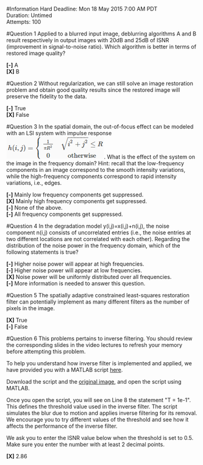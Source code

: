 #Information
Hard Deadline: 	Mon 18 May 2015 7:00 AM PDT  
Duration: Untimed  
Attempts: 100  

#Question 1
Applied to a blurred input image, deblurring algorithms A and B result respectively in output images with 20dB and 25dB of ISNR (improvement in signal-to-noise ratio). Which algorithm is better in terms of restored image quality?

**[-]** A  
**[X]** B


#Question 2
Without regularization, we can still solve an image restoration problem and obtain good quality results since the restored image will preserve the fidelity to the data.

**[-]** True  
**[X]** False  


#Question 3
In the spatial domain, the out-of-focus effect can be modeled with an LSI system with impulse response ![](W06Q03IMG00.png). What is the effect of the system on the image in the frequency domain? Hint: recall that the low-frequency components in an image correspond to the smooth intensity variations, while the high-frequency components correspond to rapid intensity variations, i.e., edges.

**[-]** Mainly low frequency components get suppressed.  
**[X]** Mainly high frequency components get suppressed.  
**[-]** None of the above.  
**[-]** All frequency components get suppressed.  


#Question 4
In the degradation model y(i,j)=x(i,j)+n(i,j), the noise component n(i,j) consists of uncorrelated entries (i.e., the noise entries at two different locations are not correlated with each other). Regarding the distribution of the noise power in the frequency domain, which of the following statements is true?

**[-]** Higher noise power will appear at high frequencies.  
**[-]** Higher noise power will appear at low frequencies.  
**[X]** Noise power will be uniformly distributed over all frequencies.  
**[-]** More information is needed to answer this question.  


#Question 5
The spatially adaptive constrained least-squares restoration filter can potentially implement as many different filters as the number of pixels in the image.

**[X]** True  
**[-]** False


#Question 6
This problems pertains to inverse filtering. You should review the corresponding slides in the video lectures to refresh your memory before attempting this problem.

To help you understand how inverse filter is implemented and applied, we have provided you with a MATLAB script [here](inverse_filtering.m).

Download the script and the [original image](W06Q06IMG00.jpg), and open the script using MATLAB.

Once you open the script, you will see on Line 8 the statement "T = 1e-1". This defines the threshold value used in the inverse filter. The script simulates the blur due to motion and applies inverse filtering for its removal. We encourage you to try different values of the threshold and see how it affects the performance of the inverse filter.

We ask you to enter the ISNR value below when the threshold is set to 0.5. Make sure you enter the number with at least 2 decimal points.

**[X]** 2.86